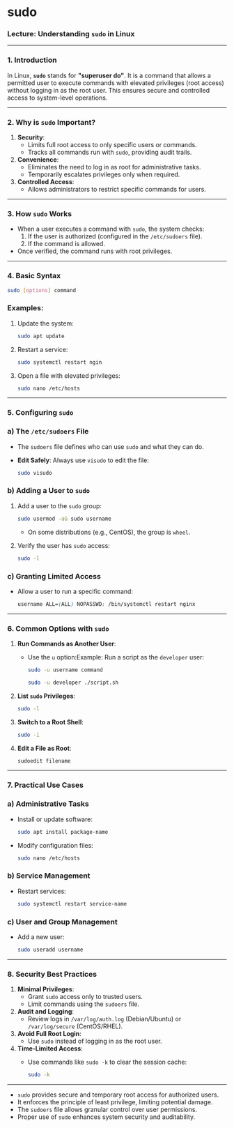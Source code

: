 # sudo

### **Lecture: Understanding `sudo` in Linux**

---

### **1. Introduction**

In Linux, **`sudo`** stands for **"superuser do"**. It is a command that allows a permitted user to execute commands with elevated privileges (root access) without logging in as the root user. This ensures secure and controlled access to system-level operations.

---

### **2. Why is `sudo` Important?**

1. **Security**:
    - Limits full root access to only specific users or commands.
    - Tracks all commands run with `sudo`, providing audit trails.
2. **Convenience**:
    - Eliminates the need to log in as root for administrative tasks.
    - Temporarily escalates privileges only when required.
3. **Controlled Access**:
    - Allows administrators to restrict specific commands for users.

---

### **3. How `sudo` Works**

- When a user executes a command with `sudo`, the system checks:
    1. If the user is authorized (configured in the `/etc/sudoers` file).
    2. If the command is allowed.
- Once verified, the command runs with root privileges.

---

### **4. Basic Syntax**

```bash
sudo [options] command

```

### **Examples**:

1. Update the system:
    
    ```bash
    sudo apt update
    ```
    
2. Restart a service:
    
    ```bash
    sudo systemctl restart ngin
    ```
    
3. Open a file with elevated privileges:
    
    ```bash
    sudo nano /etc/hosts
    ```
    

---

### **5. Configuring `sudo`**

### **a) The `/etc/sudoers` File**

- The `sudoers` file defines who can use `sudo` and what they can do.
- **Edit Safely**: Always use `visudo` to edit the file:
    
    ```bash
    sudo visudo
    ```
    

### **b) Adding a User to `sudo`**

1. Add a user to the `sudo` group:
    
    ```bash
    sudo usermod -aG sudo username
    ```
    
    - On some distributions (e.g., CentOS), the group is `wheel`.
2. Verify the user has `sudo` access:
    
    ```bash
    sudo -l
    ```
    

### **c) Granting Limited Access**

- Allow a user to run a specific command:
    
    ```css
    username ALL=(ALL) NOPASSWD: /bin/systemctl restart nginx
    ```
    

---

### **6. Common Options with `sudo`**

1. **Run Commands as Another User**:
    - Use the `u` option:Example: Run a script as the `developer` user:
        
        ```bash
        sudo -u username command
        ```
        
        ```bash
        sudo -u developer ./script.sh
        ```
        
2. **List `sudo` Privileges**:
    
    ```bash
    sudo -l
    ```
    
3. **Switch to a Root Shell**:
    
    ```bash
    sudo -i
    ```
    
4. **Edit a File as Root**:
    
    ```bash
    sudoedit filename
    ```
    

---

### **7. Practical Use Cases**

### **a) Administrative Tasks**

- Install or update software:
    
    ```bash
    sudo apt install package-name
    ```
    
- Modify configuration files:
    
    ```bash
    sudo nano /etc/hosts
    ```
    

### **b) Service Management**

- Restart services:
    
    ```bash
    sudo systemctl restart service-name
    ```
    

### **c) User and Group Management**

- Add a new user:
    
    ```bash
    sudo useradd username
    ```
    

---

### **8. Security Best Practices**

1. **Minimal Privileges**:
    - Grant `sudo` access only to trusted users.
    - Limit commands using the `sudoers` file.
2. **Audit and Logging**:
    - Review logs in `/var/log/auth.log` (Debian/Ubuntu) or `/var/log/secure` (CentOS/RHEL).
3. **Avoid Full Root Login**:
    - Use `sudo` instead of logging in as the root user.
4. **Time-Limited Access**:
    - Use commands like `sudo -k` to clear the session cache:
        
        ```bash
        sudo -k
        ```
        

---

- `sudo` provides secure and temporary root access for authorized users.
- It enforces the principle of least privilege, limiting potential damage.
- The `sudoers` file allows granular control over user permissions.
- Proper use of `sudo` enhances system security and auditability.